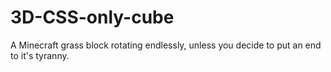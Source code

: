 # 3D-CSS-only-cube
A Minecraft grass block rotating endlessly, unless you decide to put an end to it's tyranny.
